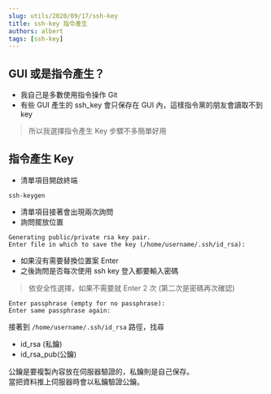 ```yaml
---
slug: utils/2020/09/17/ssh-key
title: ssh-key 指令產生
authors: albert
tags: [ssh-key]
---
```


## GUI 或是指令產生？

- 我自己是多數使用指令操作 Git
- 有些 GUI 產生的 ssh_key 會只保存在 GUI 內，這樣指令黨的朋友會讀取不到 key

> 所以我選擇指令產生 Key 步驟不多簡單好用

<!--truncate-->

## 指令產生 Key

- 清單項目開啟終端

```
ssh-keygen
```

- 清單項目接著會出現兩次詢問
- 詢問擺放位置

```
Generating public/private rsa key pair.
Enter file in which to save the key (/home/username/.ssh/id_rsa):
```

- 如果沒有需要替換位置案 Enter
- 之後詢問是否每次使用 ssh key 登入都要輸入密碼

> 依安全性選擇，如果不需要就 Enter 2 次 (第二次是密碼再次確認)

```
Enter passphrase (empty for no passphrase):
Enter same passphrase again:
```

接著到 `/home/username/.ssh/id_rsa` 路徑，找尋

- id_rsa (私鑰)
- id_rsa_pub(公鑰)

公鑰是要複製內容放在伺服器驗證的，私鑰則是自己保存。  
當把資料推上伺服器時會以私鑰驗證公鑰。
